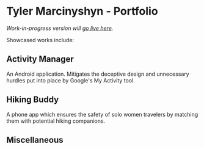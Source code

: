 # Tyler Marcinyshyn - Portfolio

*Work-in-progress version will [go live here](https://tylo-zane.github.io/portfolio2/).*

Showcased works include:

## Activity Manager

An Android application. Mitigates the deceptive design and unnecessary hurdles put into place by Google's My Activity tool.

## Hiking Buddy

A phone app which ensures the safety of solo women travelers by matching them with potential hiking companions.

## Miscellaneous
